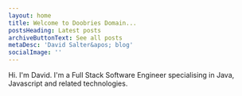 ```yaml
---
layout: home
title: Welcome to Doobries Domain...
postsHeading: Latest posts
archiveButtonText: See all posts
metaDesc: 'David Salter&apos; blog'
socialImage: ''
---
```


Hi. I'm David. I'm a Full Stack Software Engineer specialising in Java, Javascript and related technologies.
